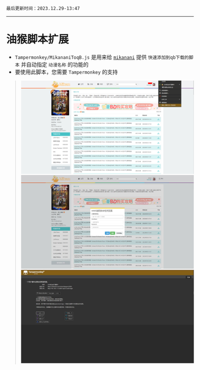 `最后更新时间：2023.12.29-13:47`
***
# 油猴脚本扩展
* `Tampermonkey/MikananiToqB.js` 是用来给 [`mikanani`](https://mikanani.me/) 提供 `快速添加到qb下载的脚本` 并自动指定 `动漫名称` 的功能的
* 要使用此脚本，您需要 `Tampermonkey` 的支持

> <img src="./Image/Tampermonkey-1.jpg" > 
> <img src="./Image/Tampermonkey-2.jpg" > 
> <img src="./Image/Tampermonkey-3.jpg" > 